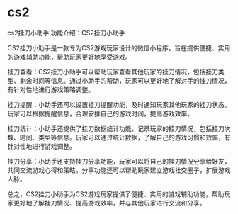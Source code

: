 # cs2
cs2挂刀小助手
功能介绍：CS2挂刀小助手

CS2挂刀小助手是一款专为CS2游戏玩家设计的微信小程序，旨在提供便捷、实用的游戏辅助功能，帮助玩家更好地享受游戏。

挂刀查看：CS2挂刀小助手可以帮助玩家查看其他玩家的挂刀情况，包括挂刀类型、剩余时间等信息。通过小助手的帮助，玩家可以更好地了解对手的挂刀情况，有针对性地进行游戏策略调整。

挂刀提醒：小助手还可以设置挂刀提醒功能，及时通知玩家其他玩家的挂刀状态。玩家可以根据提醒信息，合理安排自己的游戏时间，提高游戏效率。

挂刀统计：小助手还提供了挂刀数据统计功能，记录玩家的挂刀情况，包括挂刀次数、时间、类型等信息。玩家可以通过统计数据，了解自己的游戏习惯和效率，有针对性地进行游戏调整。

挂刀分享：小助手还支持挂刀分享功能，玩家可以将自己的挂刀情况分享给好友，共同交流游戏心得和策略。分享功能还可以帮助玩家建立游戏社交圈子，扩展游戏人脉。

总之，CS2挂刀小助手为CS2游戏玩家提供了便捷、实用的游戏辅助功能，帮助玩家更好地了解挂刀情况、提高游戏效率，并与其他玩家进行交流和分享。

